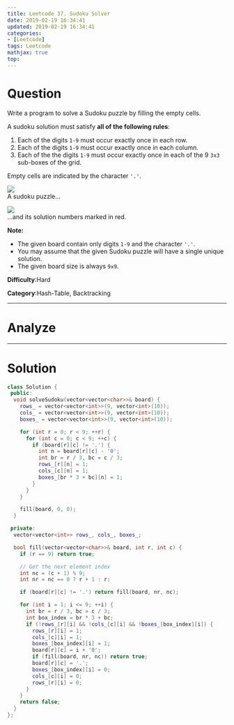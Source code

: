 ```yaml
---
title: Leetcode 37. Sudoku Solver
date: 2019-02-19 16:34:41
updated: 2019-02-19 16:34:41
categories: 
- [Leetcode]
tags: Leetcode
mathjax: true
top:
---
```


# Question

Write a program to solve a Sudoku puzzle by filling the empty cells.

A sudoku solution must satisfy  **all of the following rules**:

1.  Each of the digits `1-9`  must occur exactly once in each row.
2.  Each of the digits `1-9` must occur exactly once in each column.
3.  Each of the the digits `1-9`  must occur exactly once in each of the 9  `3x3`  sub-boxes of the grid.

Empty cells are indicated by the character  `'.'`.

![](https://upload.wikimedia.org/wikipedia/commons/thumb/f/ff/Sudoku-by-L2G-20050714.svg/250px-Sudoku-by-L2G-20050714.svg.png)  
A sudoku puzzle...

![](https://upload.wikimedia.org/wikipedia/commons/thumb/3/31/Sudoku-by-L2G-20050714_solution.svg/250px-Sudoku-by-L2G-20050714_solution.svg.png)  
...and its solution numbers marked in red.

**Note:**

-   The given board contain only digits  `1-9`  and the character  `'.'`.
-   You may assume that the given Sudoku puzzle will have a single unique solution.
-   The given board size is always  `9x9`.

**Difficulty**:Hard

**Category**:Hash-Table, Backtracking

<!-- more -->

------------

# Analyze

------------

# Solution

```cpp
class Solution {
 public:
  void solveSudoku(vector<vector<char>>& board) {
    rows_ = vector<vector<int>>(9, vector<int>(10));
    cols_ = vector<vector<int>>(9, vector<int>(10));
    boxes_ = vector<vector<int>>(9, vector<int>(10));

    for (int r = 0; r < 9; ++r) {
      for (int c = 0; c < 9; ++c) {
        if (board[r][c] != '.') {
          int n = board[r][c] - '0';
          int br = r / 3, bc = c / 3;
          rows_[r][n] = 1;
          cols_[c][n] = 1;
          boxes_[br * 3 + bc][n] = 1;
        }
      }
    }

    fill(board, 0, 0);
  }

 private:
  vector<vector<int>> rows_, cols_, boxes_;

  bool fill(vector<vector<char>>& board, int r, int c) {
    if (r == 9) return true;

    // Get the next element index
    int nc = (c + 1) % 9;
    int nr = nc == 0 ? r + 1 : r;

    if (board[r][c] != '.') return fill(board, nr, nc);

    for (int i = 1; i <= 9; ++i) {
      int br = r / 3, bc = c / 3;
      int box_index = br * 3 + bc;
      if (!rows_[r][i] && !cols_[c][i] && !boxes_[box_index][i]) {
        rows_[r][i] = 1;
        cols_[c][i] = 1;
        boxes_[box_index][i] = 1;
        board[r][c] = i + '0';
        if (fill(board, nr, nc)) return true;
        board[r][c] = '.';
        boxes_[box_index][i] = 0;
        cols_[c][i] = 0;
        rows_[r][i] = 0;
      }
    }
    return false;
  }
};
```